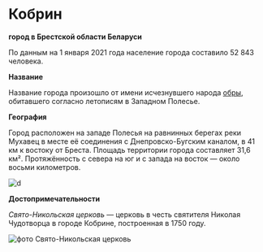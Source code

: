 Кобрин 
===
**город в Брестской области Беларуси**

По данным на 1 января 2021 года население города составило 52 843 человека.

**Название**

Название города произошло от имени исчезнувшего народа [обры](https://ru.wikipedia.org/wiki/%D0%90%D0%B2%D0%B0%D1%80%D1%8B), обитавшего согласно летописям в Западном Полесье.

**География**

Город расположен на западе Полесья на равнинных берегах реки Мухавец в месте её соединения с Днепровско-Бугским каналом, в 41 км к востоку от Бреста. Площадь территории города составляет 31,6 км². Протяжённость с севера на юг и с запада на восток — около восьми километров.

![d](https://upload.wikimedia.org/wikipedia/commons/thumb/7/70/Brest_oblast_location_map.svg/1200px-Brest_oblast_location_map.svg.png)


**Достопримечательности**

*Свято-Никольская церковь* — церковь в честь святителя Николая Чудотворца в городе Кобрине, построенная в 1750 году. 

![фото Свято-Никольская церковь](https://upload.wikimedia.org/wikipedia/commons/4/4b/%D0%9A%D0%BE%D0%B1%D1%80%D1%8B%D0%BD._%D0%94%D1%80%D0%B0%D1%9E%D0%BB%D1%8F%D0%BD%D0%B0%D1%8F_%D1%86%D0%B0%D1%80%D0%BA%D0%B2%D0%B0.jpg "Свято-Никольская церковь")

